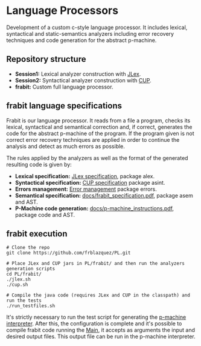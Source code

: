 # Language Processors

Development of a custom c-style language processor. It includes lexical, syntactical and static-semantics analyzers including 
error recovery techniques and code generation for the abstract p-machine.

## Repository structure

* **Session1:** Lexical analyzer construction with [JLex](https://www.cs.princeton.edu/~appel/modern/java/JLex/).
* **Session2:** Syntactical analyzer construction with [CUP](https://www.cs.princeton.edu/~appel/modern/java/CUP/manual.html).
* **frabit:** Custom full language processor.

## frabit language specifications

Frabit is our language processor. It reads from a file a program, checks its lexical, syntactical and semantical correction and, 
if correct, generates the code for the abstract p-machine of the program. If the program given is not correct error recovery
techniques are applied in order to continue the analysis and detect as much errors as possible. 

The rules applied by the analyzers as well as the format of the generated resulting code is given by:

* **Lexical specification:** [JLex specification](frabit/src/alex/AnalizadorLexicoTiny.l), package alex.
* **Syntactical specification:** [CUP specification](frabit/src/Asint/AnalizadorSintacticoTiny.cup) package asint.
* **Errors management:** [Error management](frabit/src/errors/GestionErroresTiny.java) package errors.
* **Semantical specification:** [docs/frabit_specification.pdf](frabit/docs/frabit_specification.pdf), package asem and AST.  
* **P-Machine code generation:** [docs/p-machine_instructions.pdf](frabit/docs/p-machine_instructions.pdf), package code and AST. 

## frabit execution

```
# Clone the repo
git clone https://github.com/frblazquez/PL.git

# Place JLex and CUP jars in PL/frabit/ and then run the analyzers generation scripts
cd PL/frabit/
./jlex.sh 
./cup.sh

# Compile the java code (requires JLex and CUP in the classpath) and run the tests
./run_testfiles.sh
```

It's strictly necessary to run the test script for generating the [p-machine interpreter](frabit/p-machine/). After this, 
the configuration is complete and it's possible to compile frabit code running the [Main](frabit/src/main/Main.java), it
accepts as arguments the input and desired output files. This output file can be run in the p-machine interpreter.

